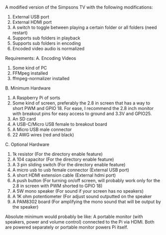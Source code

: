 A modified version of the Simpsons TV with the following modifications:

1. External USB port
2. External HDMI port
3. A switch to toggle between playing a certain folder or all folders (need restart)
4. Supports sub folders in playback
5. Supports sub folders in encoding
6. Encoded video audio is normalized

Requirements:
A. Encoding Videos
1. Some kind of PC
2. FFMpeg installed
3. ffmpeg-normalizer installed

B. Minimum Hardware
1. A Raspberry Pi of sorts
2. Some kind of screen, preferably the 2.8 in screen that has a way to short PWM and GPIO 18. For ease, I recommend the 2.8 inch monitor with breakout pins for easy access to ground and 3.3V and GPIO25.
3. An SD card
4. A USB-C/Micro USB female to breakout board
5. A Micro USB male connector
6. 22 AWG wires (red and black)

C. Optional Hardware
1. 1k resistor (For the directory enable feature)
2. A 104 capacitor (For the directory enable feature)
3. A 3 pin sliding switch (For the directory enable feature)
4. A micro usb to usb female connector (External USB port)
5. A short HDMI extension cable (External hdmi port)
6. A push button (For turning on/off screen, will probably work only for the 2.8 in screen with PWM shorted to GPIO 18)
7. A 5W mono speaker (For sound if your screen has no speakers)
8. A 1K ohm potentiometer (For adjust sound outputted on the speaker
9. A PAM8302 board (For amplifying the mono sound that will be output by the speaker)

Absolute minimum would probably be like:
A portable monitor (with speakers, power and volume control) connected to the Pi via HDMI. Both are powered separately or portable monitor powers Pi itself.
